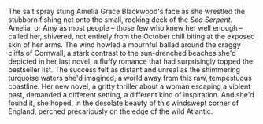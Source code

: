 The salt spray stung Amelia Grace Blackwood's face as she wrestled the stubborn fishing net onto the small, rocking deck of the *Sea Serpent*.  Amelia, or Amy as most people – those few who knew her well enough – called her, shivered, not entirely from the October chill biting at the exposed skin of her arms. The wind howled a mournful ballad around the craggy cliffs of Cornwall, a stark contrast to the sun-drenched beaches she'd depicted in her last novel, a fluffy romance that had surprisingly topped the bestseller list.  The success felt as distant and unreal as the shimmering turquoise waters she'd imagined, a world away from this raw, tempestuous coastline.  Her new novel, a gritty thriller about a woman escaping a violent past, demanded a different setting, a different kind of inspiration.  And she'd found it, she hoped, in the desolate beauty of this windswept corner of England, perched precariously on the edge of the wild Atlantic.

